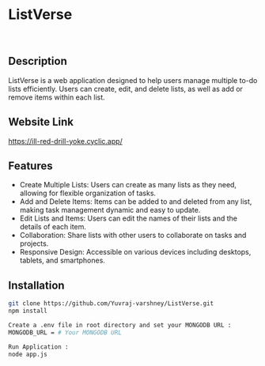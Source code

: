 # ListVerse
<br>


## Description
ListVerse is a web application designed to help users manage multiple to-do lists efficiently. Users can create, edit, and delete lists, as well as add or remove items within each list.

## Website Link
https://ill-red-drill-yoke.cyclic.app/

## Features
- Create Multiple Lists: Users can create as many lists as they need, allowing for flexible organization of tasks.
- Add and Delete Items: Items can be added to and deleted from any list, making task management dynamic and easy to update.
- Edit Lists and Items: Users can edit the names of their lists and the details of each item.
- Collaboration: Share lists with other users to collaborate on tasks and projects.
- Responsive Design: Accessible on various devices including desktops, tablets, and smartphones.



## Installation
```bash
git clone https://github.com/Yuvraj-varshney/ListVerse.git
npm install

Create a .env file in root directory and set your MONGODB URL :
MONGODB_URL = # Your MONGODB URL

Run Application :
node app.js
```



